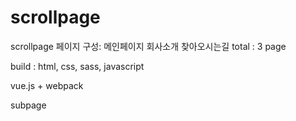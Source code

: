 # scrollpage
scrollpage
페이지 구성:
메인페이지
회사소개
찾아오시는길
total : 3 page

build :  html, css, sass, javascript

vue.js + webpack

subpage
